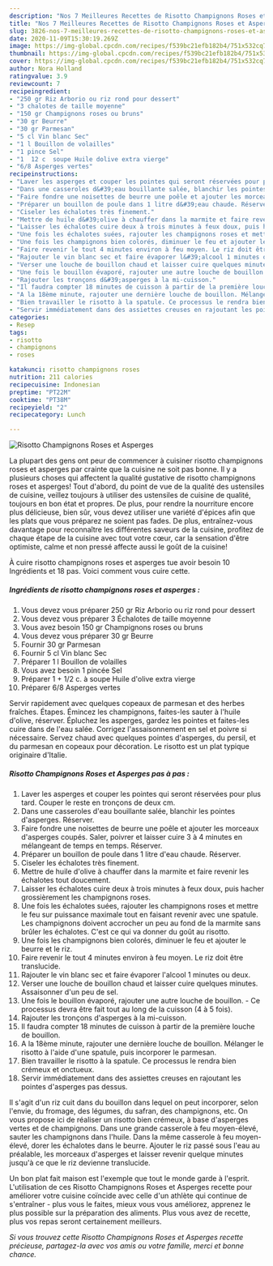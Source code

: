 ```yaml
---
description: "Nos 7 Meilleures Recettes de Risotto Champignons Roses et Asperges"
title: "Nos 7 Meilleures Recettes de Risotto Champignons Roses et Asperges"
slug: 3826-nos-7-meilleures-recettes-de-risotto-champignons-roses-et-asperges
date: 2020-11-09T15:30:19.269Z
image: https://img-global.cpcdn.com/recipes/f539bc21efb182b4/751x532cq70/risotto-champignons-roses-et-asperges-photo-principale-de-la-recette.jpg
thumbnail: https://img-global.cpcdn.com/recipes/f539bc21efb182b4/751x532cq70/risotto-champignons-roses-et-asperges-photo-principale-de-la-recette.jpg
cover: https://img-global.cpcdn.com/recipes/f539bc21efb182b4/751x532cq70/risotto-champignons-roses-et-asperges-photo-principale-de-la-recette.jpg
author: Nora Holland
ratingvalue: 3.9
reviewcount: 7
recipeingredient:
- "250 gr Riz Arborio ou riz rond pour dessert"
- "3 chalotes de taille moyenne"
- "150 gr Champignons roses ou bruns"
- "30 gr Beurre"
- "30 gr Parmesan"
- "5 cl Vin blanc Sec"
- "1 l Bouillon de volailles"
- "1 pince Sel"
- "1  12 c  soupe Huile dolive extra vierge"
- "6/8 Asperges vertes"
recipeinstructions:
- "Laver les asperges et couper les pointes qui seront réservées pour plus tard. Couper le reste en tronçons de deux cm."
- "Dans une casseroles d&#39;eau bouillante salée, blanchir les pointes d&#39;asperges. Réserver."
- "Faire fondre une noisettes de beurre une poêle et ajouter les morceaux d&#39;asperges coupés. Saler, poivrer et laisser cuire 3 à 4 minutes en mélangeant de temps en temps. Réserver."
- "Préparer un bouillon de poule dans 1 litre d&#39;eau chaude. Réserver."
- "Ciseler les échalotes très finement."
- "Mettre de huile d&#39;olive à chauffer dans la marmite et faire revenir les échalotes tout doucement."
- "Laisser les échalotes cuire deux à trois minutes à feux doux, puis hacher grossièrement les champignons roses."
- "Une fois les échalotes suées, rajouter les champignons roses et mettre le feu sur puissance maximale tout en faisant revenir avec une spatule. Les champignons doivent accrocher un peu au fond de la marmite sans brûler les échalotes. C&#39;est ce qui va donner du goût au risotto."
- "Une fois les champignons bien colorés, diminuer le feu et ajouter le beurre et le riz."
- "Faire revenir le tout 4 minutes environ à feu moyen. Le riz doit être translucide."
- "Rajouter le vin blanc sec et faire évaporer l&#39;alcool 1 minutes ou deux."
- "Verser une louche de bouillon chaud et laisser cuire quelques minutes. Assaisonner d&#39;un peu de sel."
- "Une fois le bouillon évaporé, rajouter une autre louche de bouillon. Ce processus devra être fait tout au long de la cuisson (4 à 5 fois)."
- "Rajouter les tronçons d&#39;asperges à la mi-cuisson."
- "Il faudra compter 18 minutes de cuisson à partir de la première louche de bouillon."
- "A la 18ème minute, rajouter une dernière louche de bouillon. Mélanger le risotto à l&#39;aide d&#39;une spatule, puis incorporer le parmesan."
- "Bien travailler le risotto à la spatule. Ce processus le rendra bien crémeux et onctueux."
- "Servir immédiatement dans des assiettes creuses en rajoutant les pointes d&#39;asperges pas dessus."
categories:
- Resep
tags:
- risotto
- champignons
- roses

katakunci: risotto champignons roses 
nutrition: 211 calories
recipecuisine: Indonesian
preptime: "PT22M"
cooktime: "PT38M"
recipeyield: "2"
recipecategory: Lunch

---
```



![Risotto Champignons Roses et Asperges](https://img-global.cpcdn.com/recipes/f539bc21efb182b4/751x532cq70/risotto-champignons-roses-et-asperges-photo-principale-de-la-recette.jpg)

La plupart des gens ont peur de commencer à cuisiner risotto champignons roses et asperges par crainte que la cuisine ne soit pas bonne. Il y a plusieurs choses qui affectent la qualité gustative de risotto champignons roses et asperges! Tout d'abord, du point de vue de la qualité des ustensiles de cuisine, veillez toujours à utiliser des ustensiles de cuisine de qualité, toujours en bon état et propres. De plus, pour rendre la nourriture encore plus délicieuse, bien sûr, vous devez utiliser une variété d'épices afin que les plats que vous préparez ne soient pas fades. De plus, entraînez-vous davantage pour reconnaître les différentes saveurs de la cuisine, profitez de chaque étape de la cuisine avec tout votre cœur, car la sensation d'être optimiste, calme et non pressé affecte aussi le goût de la cuisine!

<!--inarticleads1-->

À cuire risotto champignons roses et asperges tue avoir besoin 10 Ingrédients et 18 pas. Voici comment vous cuire cette.

##### Ingrédients de risotto champignons roses et asperges :

1. Vous devez vous préparer 250 gr Riz Arborio ou riz rond pour dessert
1. Vous devez vous préparer 3 Échalotes de taille moyenne
1. Vous avez besoin 150 gr Champignons roses ou bruns
1. Vous devez vous préparer 30 gr Beurre
1. Fournir 30 gr Parmesan
1. Fournir 5 cl Vin blanc Sec
1. Préparer 1 l Bouillon de volailles
1. Vous avez besoin 1 pincée Sel
1. Préparer 1 + 1/2 c. à soupe Huile d&#39;olive extra vierge
1. Préparer 6/8 Asperges vertes


Servir rapidement avec quelques copeaux de parmesan et des herbes fraîches. Étapes. Émincez les champignons, faites-les sauter à l&#39;huile d&#39;olive, réserver. Épluchez les asperges, gardez les pointes et faites-les cuire dans de l&#39;eau salée. Corrigez l&#39;assaisonnement en sel et poivre si nécessaire. Servez chaud avec quelques pointes d&#39;asperges, du persil, et du parmesan en copeaux pour décoration. Le risotto est un plat typique originaire d&#39;Italie. 

<!--inarticleads2-->

##### Risotto Champignons Roses et Asperges pas à pas :

1. Laver les asperges et couper les pointes qui seront réservées pour plus tard. Couper le reste en tronçons de deux cm.
1. Dans une casseroles d&#39;eau bouillante salée, blanchir les pointes d&#39;asperges. Réserver.
1. Faire fondre une noisettes de beurre une poêle et ajouter les morceaux d&#39;asperges coupés. Saler, poivrer et laisser cuire 3 à 4 minutes en mélangeant de temps en temps. Réserver.
1. Préparer un bouillon de poule dans 1 litre d&#39;eau chaude. Réserver.
1. Ciseler les échalotes très finement.
1. Mettre de huile d&#39;olive à chauffer dans la marmite et faire revenir les échalotes tout doucement.
1. Laisser les échalotes cuire deux à trois minutes à feux doux, puis hacher grossièrement les champignons roses.
1. Une fois les échalotes suées, rajouter les champignons roses et mettre le feu sur puissance maximale tout en faisant revenir avec une spatule. Les champignons doivent accrocher un peu au fond de la marmite sans brûler les échalotes. C&#39;est ce qui va donner du goût au risotto.
1. Une fois les champignons bien colorés, diminuer le feu et ajouter le beurre et le riz.
1. Faire revenir le tout 4 minutes environ à feu moyen. Le riz doit être translucide.
1. Rajouter le vin blanc sec et faire évaporer l&#39;alcool 1 minutes ou deux.
1. Verser une louche de bouillon chaud et laisser cuire quelques minutes. Assaisonner d&#39;un peu de sel.
1. Une fois le bouillon évaporé, rajouter une autre louche de bouillon. - Ce processus devra être fait tout au long de la cuisson (4 à 5 fois).
1. Rajouter les tronçons d&#39;asperges à la mi-cuisson.
1. Il faudra compter 18 minutes de cuisson à partir de la première louche de bouillon.
1. A la 18ème minute, rajouter une dernière louche de bouillon. Mélanger le risotto à l&#39;aide d&#39;une spatule, puis incorporer le parmesan.
1. Bien travailler le risotto à la spatule. Ce processus le rendra bien crémeux et onctueux.
1. Servir immédiatement dans des assiettes creuses en rajoutant les pointes d&#39;asperges pas dessus.


Il s&#39;agit d&#39;un riz cuit dans du bouillon dans lequel on peut incorporer, selon l&#39;envie, du fromage, des légumes, du safran, des champignons, etc. On vous propose ici de réaliser un risotto bien crémeux, à base d&#39;asperges vertes et de champignons. Dans une grande casserole à feu moyen-élevé, sauter les champignons dans l&#39;huile. Dans la même casserole à feu moyen-élevé, dorer les échalotes dans le beurre. Ajouter le riz passé sous l&#39;eau au préalable, les morceaux d&#39;asperges et laisser revenir quelque minutes jusqu&#39;à ce que le riz devienne translucide. 

<!--inarticleads1-->

<p>
Un bon plat fait maison est l'exemple que tout le monde garde à l'esprit. L'utilisation de ces Risotto Champignons Roses et Asperges recette pour améliorer votre cuisine coïncide avec celle d'un athlète qui continue de s'entraîner - plus vous le faites, mieux vous vous améliorez, apprenez le plus possible sur la préparation des aliments. Plus vous avez de recette, plus vos repas seront certainement meilleurs.
</p>

<p>
<i>Si vous trouvez cette Risotto Champignons Roses et Asperges recette précieuse, partagez-la avec vos amis ou votre famille, merci et bonne chance.</i>
</p>
